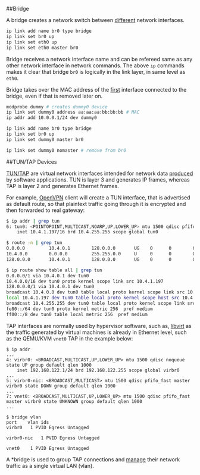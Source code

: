 ##Bridge

A bridge creates a network switch between [different](https://wiki.archlinux.org/index.php/Network_bridge) network interfaces.

```bash
ip link add name br0 type bridge
ip link set br0 up
ip link set eth0 up
ip link set eth0 master br0
```

Bridge receives a network interface name and can be refereed same as any other network interface in network commands. The above `ip` commands makes it clear that bridge `br0` is logically in the link layer, in same level as `eth0`. 

Bridge takes over the MAC address of the [first](https://serverfault.com/questions/516366/how-virbr0-nic-is-created) interface connected to the bridge, even if that is removed later on.

```bash
modprobe dummy # creates dummy0 device
ip link set dummy0 address aa:aa:aa:bb:bb:bb # MAC
ip addr add 10.0.0.1/24 dev dummy0

ip link add name br0 type bridge
ip link set br0 up
ip link set dummy0 master br0

ip link set dummy0 nomaster # remove from br0
```

##TUN/TAP Devices

[TUN/TAP](http://backreference.org/2010/03/26/tuntap-interface-tutorial/) are virtual network interfaces intended for network data [produced](http://backreference.org/2010/03/26/tuntap-interface-tutorial/) by software applications. TUN is layer 3 and generates IP frames, whereas TAP is layer 2 and generates Ethernet frames. 

For example, [OpenVPN](https://openvpn.net/) client will create a TUN interface, that is advertised as default route, so that plaintext traffic going through it is encrypted and then forwarded to real gateway:

```bash
$ ip addr | grep tun
6: tun0: <POINTOPOINT,MULTICAST,NOARP,UP,LOWER_UP> mtu 1500 qdisc pfifo_fast state UNKNOWN group default qlen 100
    inet 10.4.1.197/16 brd 10.4.255.255 scope global tun0

$ route -n | grep tun
0.0.0.0         10.4.0.1        128.0.0.0       UG    0      0        0 tun0
10.4.0.0        0.0.0.0         255.255.0.0     U     0      0        0 tun0
128.0.0.0       10.4.0.1        128.0.0.0       UG    0      0        0 tun0

$ ip route show table all | grep tun
0.0.0.0/1 via 10.4.0.1 dev tun0 
10.4.0.0/16 dev tun0 proto kernel scope link src 10.4.1.197 
128.0.0.0/1 via 10.4.0.1 dev tun0 
broadcast 10.4.0.0 dev tun0 table local proto kernel scope link src 10.4.1.197 
local 10.4.1.197 dev tun0 table local proto kernel scope host src 10.4.1.197 
broadcast 10.4.255.255 dev tun0 table local proto kernel scope link src 10.4.1.197 
fe80::/64 dev tun0 proto kernel metric 256  pref medium
ff00::/8 dev tun0 table local metric 256  pref medium
```

TAP interfaces are normally used by hypervisor software, such as, [libvirt](https://libvirt.org/) as the traffic generated by virtual machines is already in Ethernet level, such as the QEMU/KVM `vnet0` TAP in the example below:

```
$ ip addr
...
4: virbr0: <BROADCAST,MULTICAST,UP,LOWER_UP> mtu 1500 qdisc noqueue state UP group default qlen 1000
    inet 192.168.122.1/24 brd 192.168.122.255 scope global virbr0
...
5: virbr0-nic: <BROADCAST,MULTICAST> mtu 1500 qdisc pfifo_fast master virbr0 state DOWN group default qlen 1000
...
7: vnet0: <BROADCAST,MULTICAST,UP,LOWER_UP> mtu 1500 qdisc pfifo_fast master virbr0 state UNKNOWN group default qlen 1000
...

$ bridge vlan
port    vlan ids
virbr0   1 PVID Egress Untagged

virbr0-nic   1 PVID Egress Untagged

vnet0    1 PVID Egress Untagged
```

A *bridge is used to group TAP connections and [manage](https://wiki.archlinux.org/index.php/QEMU#Tap_networking_with_QEMU) their network traffic as a single virtual LAN (vlan).

###